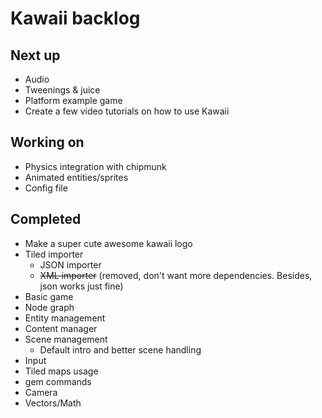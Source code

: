 # Kawaii backlog

## Next up
* Audio
* Tweenings & juice
* Platform example game
* Create a few video tutorials on how to use Kawaii

## Working on
* Physics integration with chipmunk
* Animated entities/sprites
* Config file

## Completed
* Make a super cute awesome kawaii logo
* Tiled importer
	* JSON importer
	* <del>XML importer</del> (removed, don't want more dependencies. Besides, json works just fine)
* Basic game
* Node graph
* Entity management
* Content manager
* Scene management
	* Default intro and better scene handling
* Input
* Tiled maps usage
* gem commands
* Camera
* Vectors/Math